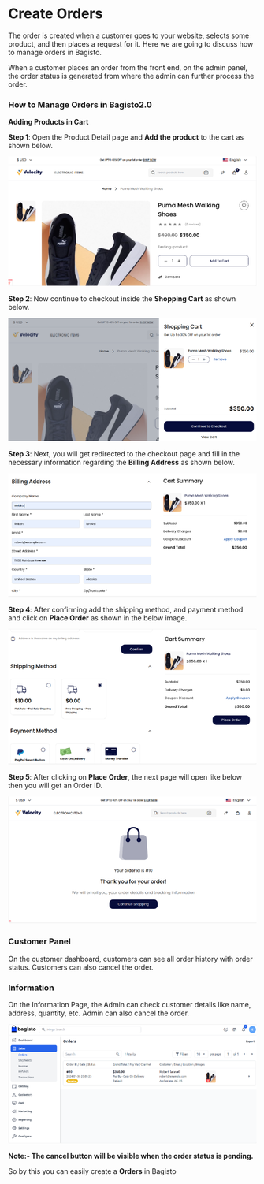 # Create Orders

The order is created when a customer goes to your website, selects some product, and then places a request for it. Here we are going to discuss how to manage orders in Bagisto.

When a customer places an order from the front end, on the admin panel, the order status is generated from where the admin can further process the order.

### How to Manage Orders in Bagisto2.0

**Adding Products in Cart**

**Step 1**: Open the Product Detail page and **Add the product** to the cart as shown below.

 ![Cart](../../assets/2.x/images/orders/cart.png)

**Step 2**: Now continue to checkout inside the **Shopping Cart** as shown below.

 ![Shopping Cart](../../assets/2.x/images/orders/shoppingCart.png)

**Step 3**: Next, you will get redirected to the checkout page and fill in the necessary information regarding the **Billing Address** as shown below.

 ![Billing Address](../../assets/2.x/images/orders/billingAddress.png)

**Step 4**: After confirming add the shipping method, and payment method and click on **Place Order** as shown in the below image.

 ![Cart Summary](../../assets/2.x/images/orders/cartSummary.png)

**Step 5**: After clicking on **Place Order**, the next page will open like below then you will get an Order ID.

 ![Order ID](../../assets/2.x/images/orders/orderID.png)

### Customer Panel

On the customer dashboard, customers can see all order history with order status. Customers can also cancel the order.

### Information

On the Information Page, the Admin can check customer details like name, address, quantity, etc. Admin can also cancel the order.

 ![Order Info](../../assets/2.x/images/orders/orderInfo.png)

**Note:- The cancel button will be visible when the order status is pending.** 

So by this you can easily create a **Orders** in Bagisto